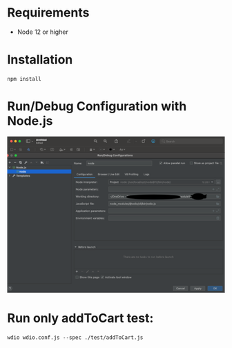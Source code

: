 # Requirements
+ Node 12 or higher
# Installation
```
npm install
```
# Run/Debug Configuration with Node.js
![img.png](img.png)
# Run only addToCart test:
```
wdio wdio.conf.js --spec ./test/addToCart.js
```
